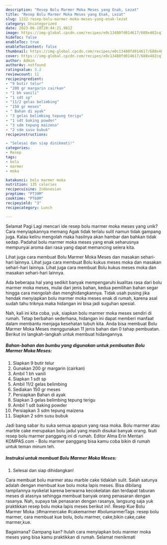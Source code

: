 ```yaml
---
description: "Resep Bolu Marmer Moka Meses yang Enak, Lezat"
title: "Resep Bolu Marmer Moka Meses yang Enak, Lezat"
slug: 1232-resep-bolu-marmer-moka-meses-yang-enak-lezat
category: Uncategorized
date: 2023-06-18T20:44:21.981Z
image: https://img-global.cpcdn.com/recipes/e0c13480fd014617/680x482cq70/bolu-marmer-moka-meses-foto-resep-utama.jpg
hideToc: false
enableToc: true
enableTocContent: false
thumbnail: https://img-global.cpcdn.com/recipes/e0c13480fd014617/680x482cq70/bolu-marmer-moka-meses-foto-resep-utama.jpg
cover: https://img-global.cpcdn.com/recipes/e0c13480fd014617/680x482cq70/bolu-marmer-moka-meses-foto-resep-utama.jpg
author: Admin
authorAv: notfound
ratingvalue: 3.2
reviewcount: 11
recipeingredient:
- "9 butir telur"
- "200 gr margarin cairkan"
- "1 bh vanili"
- "1 sdt sp"
- "11/2 gelas belimbing"
- "150 gr meses"
- " Bahan di ayak"
- "3 gelas belimbing tepung terigu"
- "1 sdt baking powder"
- "3 sdm tepung maizena"
- "2 sdm susu bubuk"
recipeinstructions:

- "Selesai dan siap dinikmati!"
categories:
- Resep
tags:
- bolu
- marmer
- moka

katakunci: bolu marmer moka 
nutrition: 135 calories
recipecuisine: Indonesian
preptime: "PT39M"
cooktime: "PT60M"
recipeyield: "3"
recipecategory: Lunch

---
```



Selamat Pagi Lagi mencari ide resep bolu marmer moka meses yang unik? Cara menyiapkannya memang Agak tidak terlalu sulit namun tidak gampang juga. Kalau keliru mengolah maka hasilnya akan hambar dan bahkan tidak sedap. Padahal bolu marmer moka meses yang enak seharusnya mempunyai aroma dan rasa yang dapat memancing selera kita.


Lihat juga cara membuat Bolu Marmer Moka Meses dan masakan sehari-hari lainnya. Lihat juga cara membuat Bolu kukus meses moka dan masakan sehari-hari lainnya. Lihat juga cara membuat Bolu kukus meses moka dan masakan sehari-hari lainnya.

Ada beberapa hal yang sedikit banyak mempengaruhi kualitas rasa dari bolu marmer moka meses, mulai dari jenis bahan, kedua pemilihan bahan segar hingga cara mengolah dan menghidangkannya. Tidak usah pusing jika hendak menyiapkan bolu marmer moka meses enak di rumah, karena asal sudah tahu triknya maka hidangan ini bisa jadi suguhan spesial.


Nah, kali ini kita coba, yuk, siapkan bolu marmer moka meses sendiri di rumah. Tetap berbahan sederhana, hidangan ini dapat memberi manfaat dalam membantu menjaga kesehatan tubuh kita. Anda bisa membuat Bolu Marmer Moka Meses menggunakan 11 jenis bahan dan 0 tahap pembuatan. Berikut ini langkah-langkah untuk membuat hidangannya.

<!--inarticleads1-->

##### Bahan-bahan dan bumbu yang digunakan untuk pembuatan Bolu Marmer Moka Meses:

1. Siapkan 9 butir telur
1. Gunakan 200 gr margarin (cairkan)
1. Ambil 1 bh vanili
1. Siapkan 1 sdt sp
1. Ambil 11/2 gelas belimbing
1. Sediakan 150 gr meses
1. Persiapkan  Bahan di ayak
1. Siapkan 3 gelas belimbing tepung terigu
1. Ambil 1 sdt baking powder
1. Persiapkan 3 sdm tepung maizena
1. Siapkan 2 sdm susu bubuk


Jadi bang sabar itu suka semua apapun yang rasa moka. Bolu marmer atau marble cake merupakan bolu jadul yang masih disukai banyak orang. Ikuti resep bolu marmer panggang ini di rumah. Editor Alma Erin Mentari KOMPAS.com - Bolu marmer panggang bisa kamu coba bikin di rumah untuk teman minum teh. 

<!--inarticleads2-->

##### Instruksi untuk membuat Bolu Marmer Moka Meses:


1. Selesai dan siap dihidangkan!

Cara membuat bolu marmer atau marble cake tidaklah sulit. Salah satunya adalah dengan membuat kue bolu moka lapis meses. Bisa dibilang tampilannya nyokelat karena berwarna kecokelatan dan terdapat taburan meses di atasnya sehingga membuat banyak orang penasaran dengan rasanya. Nah, supaya tak penasaran dengan rasanya, langsung saja yuk praktikkan resep bolu moka lapis meses berikut ini!. Resep Kue Bolu Marmer Moka :)#marmercake #cakemarmer #bolumarmerTags :resep bolu marmer, cara membuat kue bolu, bolu marmer, cake,bikin cake,cake marmer,kue. 

Bagaimana? Gampang kan? Itulah cara menyiapkan bolu marmer moka meses yang bisa kamu praktikkan di rumah. Selamat menikmati
